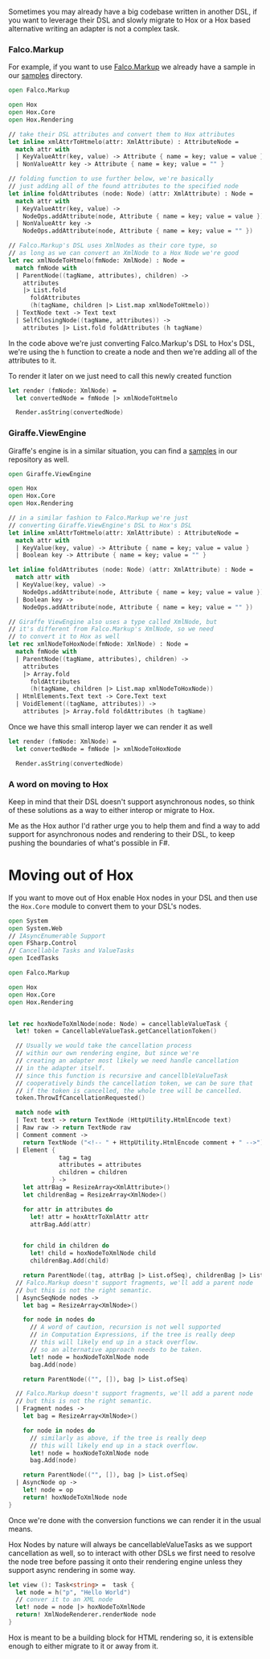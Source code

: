 Sometimes you may already have a big codebase written in another DSL, if you want to leverage their DSL and slowly migrate to Hox or a Hox based alternative writing an adapter is not a complex task.

### Falco.Markup

For example, if you want to use [Falco.Markup](https://www.falcoframework.com/docs/markup.html) we already have a sample in our [samples](https://github.com/AngelMunoz/Hox/tree/bd1fdb82de26389d4ebfd49f65b58b2340cb8999/samples/Falco) directory.

```fsharp
open Falco.Markup

open Hox
open Hox.Core
open Hox.Rendering

// take their DSL attributes and convert them to Hox attributes
let inline xmlAttrToHtmelo(attr: XmlAttribute) : AttributeNode =
  match attr with
  | KeyValueAttr(key, value) -> Attribute { name = key; value = value }
  | NonValueAttr key -> Attribute { name = key; value = "" }

// folding function to use further below, we're basically
// just adding all of the found attributes to the specified node
let inline foldAttributes (node: Node) (attr: XmlAttribute) : Node =
  match attr with
  | KeyValueAttr(key, value) ->
    NodeOps.addAttribute(node, Attribute { name = key; value = value })
  | NonValueAttr key ->
    NodeOps.addAttribute(node, Attribute { name = key; value = "" })

// Falco.Markup's DSL uses XmlNodes as their core type, so
// as long as we can convert an XmlNode to a Hox Node we're good
let rec xmlNodeToHtmelo(fmNode: XmlNode) : Node =
  match fmNode with
  | ParentNode((tagName, attributes), children) ->
    attributes
    |> List.fold
      foldAttributes
      (h(tagName, children |> List.map xmlNodeToHtmelo))
  | TextNode text -> Text text
  | SelfClosingNode((tagName, attributes)) ->
    attributes |> List.fold foldAttributes (h tagName)
```

In the code above we're just converting Falco.Markup's DSL to Hox's DSL, we're using the `h` function to create a node and then we're adding all of the attributes to it.

To render it later on we just need to call this newly created function

```fsharp
let render (fmNode: XmlNode) =
  let convertedNode = fmNode |> xmlNodeToHtmelo

  Render.asString(convertedNode)
```

### Giraffe.ViewEngine

Giraffe's engine is in a similar situation, you can find a [samples](https://github.com/AngelMunoz/Hox/tree/bd1fdb82de26389d4ebfd49f65b58b2340cb8999/samples/Giraffe) in our repository as well.

```fsharp
open Giraffe.ViewEngine

open Hox
open Hox.Core
open Hox.Rendering

// in a similar fashion to Falco.Markup we're just
// converting Giraffe.ViewEngine's DSL to Hox's DSL
let inline xmlAttrToHtmelo(attr: XmlAttribute) : AttributeNode =
  match attr with
  | KeyValue(key, value) -> Attribute { name = key; value = value }
  | Boolean key -> Attribute { name = key; value = "" }

let inline foldAttributes (node: Node) (attr: XmlAttribute) : Node =
  match attr with
  | KeyValue(key, value) ->
    NodeOps.addAttribute(node, Attribute { name = key; value = value })
  | Boolean key ->
    NodeOps.addAttribute(node, Attribute { name = key; value = "" })

// Giraffe ViewEngine also uses a type called XmlNode, but
// it's different from Falco.Markup's XmlNode, so we need
// to convert it to Hox as well
let rec xmlNodeToHoxNode(fmNode: XmlNode) : Node =
  match fmNode with
  | ParentNode((tagName, attributes), children) ->
    attributes
    |> Array.fold
      foldAttributes
      (h(tagName, children |> List.map xmlNodeToHoxNode))
  | HtmlElements.Text text -> Core.Text text
  | VoidElement((tagName, attributes)) ->
    attributes |> Array.fold foldAttributes (h tagName)
```

Once we have this small interop layer we can render it as well

```fsharp
let render (fmNode: XmlNode) =
  let convertedNode = fmNode |> xmlNodeToHoxNode

  Render.asString(convertedNode)
```

### A word on moving to Hox

Keep in mind that their DSL doesn't support asynchronous nodes, so think of these solutions as a way to either interop or migrate to Hox.

Me as the Hox author I'd rather urge you to help them and find a way to add support for asynchronous nodes and rendering to their DSL, to keep pushing the boundaries of what's possible in F#.

# Moving out of Hox

If you want to move out of Hox enable Hox nodes in your DSL and then use the `Hox.Core` module to convert them to your DSL's nodes.

```fsharp
open System
open System.Web
// IAsyncEnumerable Support
open FSharp.Control
// Cancellable Tasks and ValueTasks
open IcedTasks

open Falco.Markup

open Hox
open Hox.Core
open Hox.Rendering


let rec hoxNodeToXmlNode(node: Node) = cancellableValueTask {
  let! token = CancellableValueTask.getCancellationToken()

  // Usually we would take the cancellation process
  // within our own rendering engine, but since we're
  // creating an adapter most likely we need handle cancellation
  // in the adapter itself.
  // since this function is recursive and cancellbleValueTask
  // cooperatively binds the cancellation token, we can be sure that
  // if the token is cancelled, the whole tree will be cancelled.
  token.ThrowIfCancellationRequested()

  match node with
  | Text text -> return TextNode (HttpUtility.HtmlEncode text)
  | Raw raw -> return TextNode raw
  | Comment comment ->
    return TextNode ("<!-- " + HttpUtility.HtmlEncode comment + " -->")
  | Element {
              tag = tag
              attributes = attributes
              children = children
            } ->
    let attrBag = ResizeArray<XmlAttribute>()
    let childrenBag = ResizeArray<XmlNode>()

    for attr in attributes do
      let! attr = hoxAttrToXmlAttr attr
      attrBag.Add(attr)


    for child in children do
      let! child = hoxNodeToXmlNode child
      childrenBag.Add(child)

    return ParentNode((tag, attrBag |> List.ofSeq), childrenBag |> List.ofSeq)
  // Falco.Markup doesn't support fragments, we'll add a parent node
  // but this is not the right semantic.
  | AsyncSeqNode nodes ->
    let bag = ResizeArray<XmlNode>()

    for node in nodes do
      // A word of caution, recursion is not well supported
      // in Computation Expressions, if the tree is really deep
      // this will likely end up in a stack overflow.
      // so an alternative approach needs to be taken.
      let! node = hoxNodeToXmlNode node
      bag.Add(node)

    return ParentNode(("", []), bag |> List.ofSeq)

  // Falco.Markup doesn't support fragments, we'll add a parent node
  // but this is not the right semantic.
  | Fragment nodes ->
    let bag = ResizeArray<XmlNode>()

    for node in nodes do
      // similarly as above, if the tree is really deep
      // this will likely end up in a stack overflow.
      let! node = hoxNodeToXmlNode node
      bag.Add(node)

    return ParentNode(("", []), bag |> List.ofSeq)
  | AsyncNode op ->
    let! node = op
    return! hoxNodeToXmlNode node
}
```

Once we're done with the conversion functions we can render it in the usual means.

Hox Nodes by nature will always be cancellableValueTasks as we support cancellation as well, so to interact with other DSLs we first need to resolve the node tree before passing it onto their rendering engine unless they support async rendering in some way.

```fsharp
let view (): Task<string> =  task {
  let node = h("p", "Hello World")
  // conver it to an XML node
  let! node = node |> hoxNodeToXmlNode
  return! XmlNodeRenderer.renderNode node
}
```

Hox is meant to be a building block for HTML rendering so, it is extensible enough to either migrate to it or away from it.
